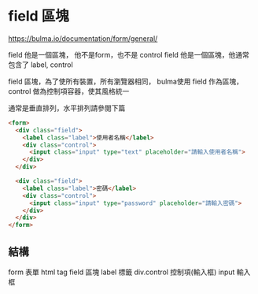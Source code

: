 # field 區塊

https://bulma.io/documentation/form/general/

field  他是一個區塊， 他不是form，也不是 control
field  他是一個區塊，他通常包含了 label, control

field 區塊，為了使所有裝置，所有瀏覽器相同，
bulma使用 field 作為區塊，control 做為控制項容器，使其風格統一

通常是垂直排列，水平排列請參閱下篇



```html
<form>
  <div class="field">
    <label class="label">使用者名稱</label>
    <div class="control">
      <input class="input" type="text" placeholder="請輸入使用者名稱">
    </div>
  </div>

  <div class="field">
    <label class="label">密碼</label>
    <div class="control">
      <input class="input" type="password" placeholder="請輸入密碼">
    </div>
  </div>
</form>

```
## 結構

form 表單 html tag
  field  區塊
    label   標籤
    div.control  控制項(輸入框)
      input   輸入框
